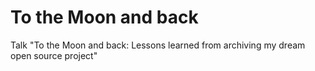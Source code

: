 # To the Moon and back

Talk "To the Moon and back: Lessons learned from archiving my dream open source project"
